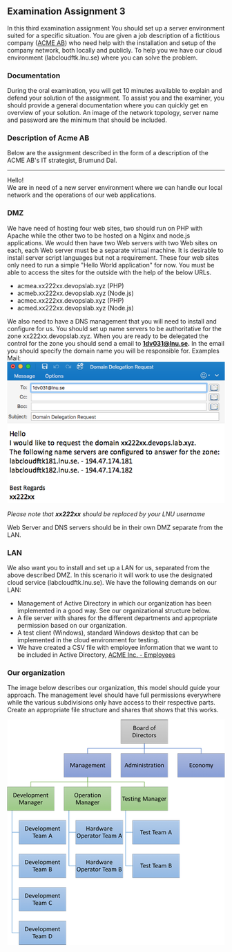 ## Examination Assignment 3

In this third examination assignment You should set up a server environment suited for a specific situation. You are given a job description of a fictitious company ([ACME AB](https://en.wikipedia.org/wiki/Acme_Corporation)) who need help with the installation and setup of the company network, both locally and publicly. To help you we have our cloud environment (labcloudftk.lnu.se) where you can solve the problem.

### Documentation
During the oral examination, you will get 10 minutes available to explain and defend your solution of the assignment. To assist you and the examiner, you should provide a general documentation where you can quickly get en overview of your solution. An image of the network topology, server name and password are the minimum that should be included.


### Description of Acme AB
Below are the assignment described in the form of a description of the ACME AB's IT strategist, Brumund Dal.

---

Hello! <br />
We are in need of a new server environment where we can handle our local network and the operations of our web applications.

### DMZ
We have need of hosting four web sites, two should run on PHP with Apache while the other two to be hosted on a Nginx and node.js applications. We would then have two Web servers with two Web sites on each, each Web server must be a separate virtual machine. It is desirable to install server script languages but not a requirement. These four web sites only need to run a simple "Hello World application" for now. You must be able to access the sites for the outside with the help of the below URLs.

* acmea.xx222xx.devopslab.xyz (PHP)
* acmeb.xx222xx.devopslab.xyz (Node.js)
* acmec.xx222xx.devopslab.xyz (PHP)
* acmed.xx222xx.devopslab.xyz (Node.js)

We also need to have a DNS management that you will need to install and configure for us. You should set up name servers to be authoritative for the zone xx222xx.devopslab.xyz. When you are ready to be delegated the control for the zone you should send a email to **1dv031@lnu.se.** In the email you should specify the domain name you will be responsible for. Examples Mail: <br />
![Exempelmail](https://raw.githubusercontent.com/1dv031/syllabus/master/examination/part_3/img/domain-name-mail.png)

*Please note that **xx222xx** should be replaced by your LNU username*

Web Server and DNS servers should be in their own DMZ separate from the LAN.

### LAN
We also want you to install and set up a LAN for us, separated from the above described DMZ. In this scenario it will work to use the designated cloud service (labcloudftk.lnu.se). We have the following demands on our LAN:

* Management of Active Directory in which our organization has been implemented in a good way. See our organizational structure below.
* A file server with shares for the different departments and appropriate permission based on our organization.
* A test client (Windows), standard Windows desktop that can be implemented in the cloud environment for testing.
* We have created a CSV file with employee information that we want to be included in Active Directory, [ACME Inc. - Employees](https://raw.githubusercontent.com/1dv031/syllabus/master/examination/part_3/files/acme-employees.csv)

### Our organization
The image below describes our organization, this model should guide your approach. The management level should have full permissions everywhere while the various subdivisions only have access to their respective parts. Create an appropriate file structure and shares that shows that this works.

![organization](https://raw.githubusercontent.com/1dv031/syllabus/master/examination/part_3/img/organization-chart.png)
